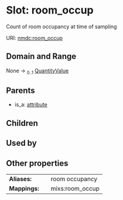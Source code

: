 
# Slot: room_occup


Count of room occupancy at time of sampling

URI: [nmdc:room_occup](https://microbiomedata/meta/room_occup)


## Domain and Range

None &#8594;  <sub>0..1</sub> [QuantityValue](QuantityValue.md)

## Parents

 *  is_a: [attribute](attribute.md)

## Children


## Used by


## Other properties

|  |  |  |
| --- | --- | --- |
| **Aliases:** | | room occupancy |
| **Mappings:** | | mixs:room_occup |

